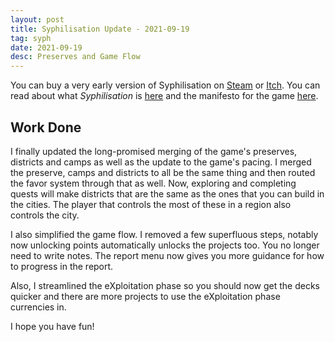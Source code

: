 ```yaml
---
layout: post
title: Syphilisation Update - 2021-09-19
tag: syph
date: 2021-09-19
desc: Preserves and Game Flow
---
```



You can buy a very early version of Syphilisation  on [Steam](https://store.steampowered.com/app/1712530/Nikhil_Murthys_Syphilisation/) or [Itch](https://whynotgames.itch.io/nikhil-murthys-syphilisation). You can read about what *Syphilisation* is [here](/blog/syph/announce) and the manifesto for the game [here](/blog/syph/newManifesto).

## Work Done

I finally updated the long-promised merging of the game's preserves, districts and camps as well as the update to the game's pacing. I merged the preserve, camps and districts to all be the same thing and then routed the favor system through that as well. Now, exploring and completing quests will make districts that are the same as the ones that you can build in the cities. The player that controls the most of these in a region also controls the city.


I also simplified the game flow. I removed a few superfluous steps, notably now unlocking points automatically unlocks the projects too. You no longer need to write notes. The report menu now gives you more guidance for how to progress in the report.


Also, I streamlined the eXploitation phase so you should now get the decks quicker and there are more projects to use the eXploitation phase currencies in.


I hope you have fun!

